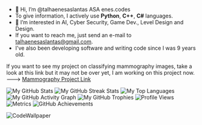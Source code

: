 - 👋 Hi, I’m @talhaenesaslantas ASA enes.codes
- To give information, I actively use **Python**, **C++**, **C#** languages.
- 👀 I’m interested in AI, Cyber Security, Game Dev., Level Design and Design.
- If you want to reach me, just send an e-mail to talhaenesaslantas@gmail.com.
- I've also been developing software and writing code since I was 9 years old.


If you want to see my project on classifying mammography images, take a look at this link but it may not be over yet, I am working on this project now. ---> [Mammography Project Link](https://github.com/talhaenesaslantas/MammographyImageClassification2024)

![My GitHub Stats](https://github-readme-stats.vercel.app/api?username=talhaenesaslantas&show_icons=true&theme=radical) ![My GitHub Streak Stats](https://github-readme-streak-stats.herokuapp.com/?user=talhaenesaslantas&theme=radical) ![My Top Languages](https://github-readme-stats.vercel.app/api/top-langs/?username=talhaenesaslantas&layout=compact&theme=radical) ![My GitHub Activity Graph](https://activity-graph.herokuapp.com/graph?username=talhaenesaslantas&theme=radical) ![My GitHub Trophies](https://github-profile-trophy.vercel.app/?username=talhaenesaslantas&theme=radical) ![Profile Views](https://komarev.com/ghpvc/?username=talhaenesaslantas&color=blue) ![Metrics](https://metrics.lecoq.io/talhaenesaslantas) ![GitHub Achievements](https://github-profile-achievements.vercel.app/api/achievements/talhaenesaslantas)










![CodeWallpaper](https://preview.redd.it/gk4cplcv63v61.png?width=1080&crop=smart&auto=webp&s=e77caa9b2956f1cbadf04a949222de4ef5d981b6)
